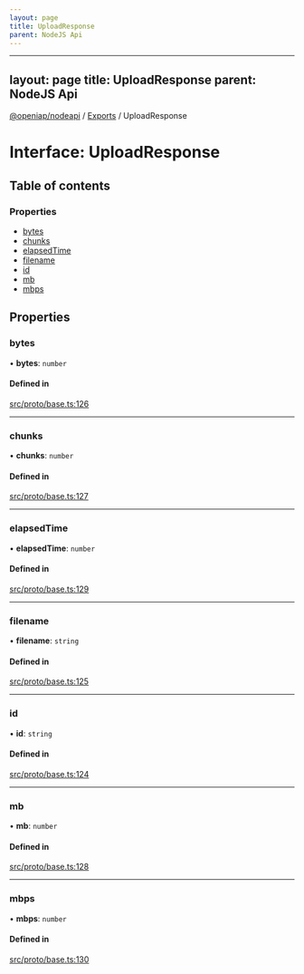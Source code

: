 ```yaml
---
layout: page
title: UploadResponse
parent: NodeJS Api
---
```

---
layout: page
title: UploadResponse
parent: NodeJS Api
---
[@openiap/nodeapi](../README.md) / [Exports](../modules.md) / UploadResponse

# Interface: UploadResponse

## Table of contents

### Properties

- [bytes](UploadResponse.html#bytes)
- [chunks](UploadResponse.html#chunks)
- [elapsedTime](UploadResponse.html#elapsedtime)
- [filename](UploadResponse.html#filename)
- [id](UploadResponse.html#id)
- [mb](UploadResponse.html#mb)
- [mbps](UploadResponse.html#mbps)

## Properties

### bytes

• **bytes**: `number`

#### Defined in

[src/proto/base.ts:126](https://github.com/openiap/nodeapi/blob/a6b5438/src/proto/base.ts#L126)

___

### chunks

• **chunks**: `number`

#### Defined in

[src/proto/base.ts:127](https://github.com/openiap/nodeapi/blob/a6b5438/src/proto/base.ts#L127)

___

### elapsedTime

• **elapsedTime**: `number`

#### Defined in

[src/proto/base.ts:129](https://github.com/openiap/nodeapi/blob/a6b5438/src/proto/base.ts#L129)

___

### filename

• **filename**: `string`

#### Defined in

[src/proto/base.ts:125](https://github.com/openiap/nodeapi/blob/a6b5438/src/proto/base.ts#L125)

___

### id

• **id**: `string`

#### Defined in

[src/proto/base.ts:124](https://github.com/openiap/nodeapi/blob/a6b5438/src/proto/base.ts#L124)

___

### mb

• **mb**: `number`

#### Defined in

[src/proto/base.ts:128](https://github.com/openiap/nodeapi/blob/a6b5438/src/proto/base.ts#L128)

___

### mbps

• **mbps**: `number`

#### Defined in

[src/proto/base.ts:130](https://github.com/openiap/nodeapi/blob/a6b5438/src/proto/base.ts#L130)
